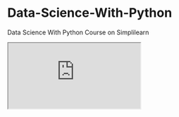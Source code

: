 # Data-Science-With-Python
Data Science With Python Course on Simplilearn
<iframe src="https://raw.githubusercontent.com/kanaishk/Data-Science-With-Python/9c6364a71933aab253f430d0ca09456596d3ad70/Simplilearn%20Certificate.pdf?token=AEJ4QL6OAYC5C554JVRQLLTEMONRO" />
